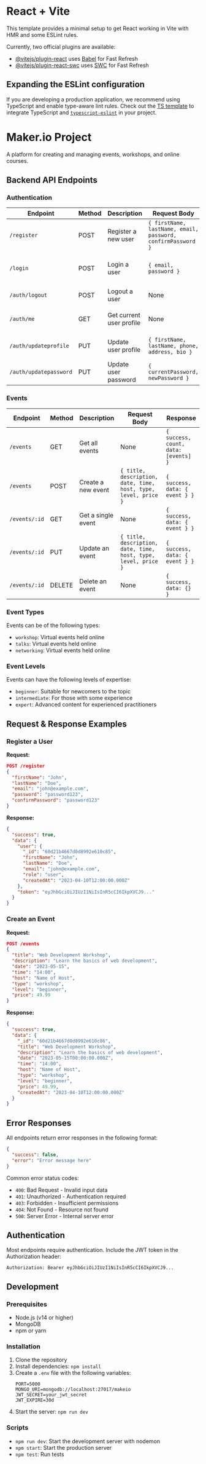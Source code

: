 # React + Vite

This template provides a minimal setup to get React working in Vite with HMR and some ESLint rules.

Currently, two official plugins are available:

- [@vitejs/plugin-react](https://github.com/vitejs/vite-plugin-react/blob/main/packages/plugin-react/README.md) uses [Babel](https://babeljs.io/) for Fast Refresh
- [@vitejs/plugin-react-swc](https://github.com/vitejs/vite-plugin-react-swc) uses [SWC](https://swc.rs/) for Fast Refresh

## Expanding the ESLint configuration

If you are developing a production application, we recommend using TypeScript and enable type-aware lint rules. Check out the [TS template](https://github.com/vitejs/vite/tree/main/packages/create-vite/template-react-ts) to integrate TypeScript and [`typescript-eslint`](https://typescript-eslint.io) in your project.

# Maker.io Project

A platform for creating and managing events, workshops, and online courses.

## Backend API Endpoints

### Authentication

| Endpoint | Method | Description | Request Body | Response |
|----------|--------|-------------|--------------|----------|
| `/register` | POST | Register a new user | `{ firstName, lastName, email, password, confirmPassword }` | `{ success, data: { user, token } }` |
| `/login` | POST | Login a user | `{ email, password }` | `{ success, data: { user, token } }` |
| `/auth/logout` | POST | Logout a user | None | `{ success, message }` |
| `/auth/me` | GET | Get current user profile | None | `{ success, data: { user } }` |
| `/auth/updateprofile` | PUT | Update user profile | `{ firstName, lastName, phone, address, bio }` | `{ success, data: { user } }` |
| `/auth/updatepassword` | PUT | Update user password | `{ currentPassword, newPassword }` | `{ success, message }` |

### Events

| Endpoint | Method | Description | Request Body | Response |
|----------|--------|-------------|--------------|----------|
| `/events` | GET | Get all events | None | `{ success, count, data: [events] }` |
| `/events` | POST | Create a new event | `{ title, description, date, time, host, type, level, price }` | `{ success, data: { event } }` |
| `/events/:id` | GET | Get a single event | None | `{ success, data: { event } }` |
| `/events/:id` | PUT | Update an event | `{ title, description, date, time, host, type, level, price }` | `{ success, data: { event } }` |
| `/events/:id` | DELETE | Delete an event | None | `{ success, data: {} }` |

### Event Types

Events can be of the following types:
- `workshop`: Virtual events held online
- `talks`: Virtual events held online
- `networking`: Virtual events held online

### Event Levels

Events can have the following levels of expertise:
- `beginner`: Suitable for newcomers to the topic
- `intermediate`: For those with some experience
- `expert`: Advanced content for experienced practitioners

## Request & Response Examples

### Register a User

**Request:**
```json
POST /register
{
  "firstName": "John",
  "lastName": "Doe",
  "email": "john@example.com",
  "password": "password123",
  "confirmPassword": "password123"
}
```

**Response:**
```json
{
  "success": true,
  "data": {
    "user": {
      "_id": "60d21b4667d0d8992e610c85",
      "firstName": "John",
      "lastName": "Doe",
      "email": "john@example.com",
      "role": "user",
      "createdAt": "2023-04-10T12:00:00.000Z"
    },
    "token": "eyJhbGciOiJIUzI1NiIsInR5cCI6IkpXVCJ9..."
  }
}
```

### Create an Event

**Request:**
```json
POST /events
{
  "title": "Web Development Workshop",
  "description": "Learn the basics of web development",
  "date": "2023-05-15",
  "time": "14:00",
  "host": "Name of Host",
  "type": "workshop",
  "level": "beginner",
  "price": 49.99
}
```

**Response:**
```json
{
  "success": true,
  "data": {
    "_id": "60d21b4667d0d8992e610c86",
    "title": "Web Development Workshop",
    "description": "Learn the basics of web development",
    "date": "2023-05-15T00:00:00.000Z",
    "time": "14:00",
    "host": "Name of Host",
    "type": "workshop",
    "level": "beginner",
    "price": 49.99,
    "createdAt": "2023-04-10T12:00:00.000Z"
  }
}
```

## Error Responses

All endpoints return error responses in the following format:

```json
{
  "success": false,
  "error": "Error message here"
}
```

Common error status codes:
- `400`: Bad Request - Invalid input data
- `401`: Unauthorized - Authentication required
- `403`: Forbidden - Insufficient permissions
- `404`: Not Found - Resource not found
- `500`: Server Error - Internal server error

## Authentication

Most endpoints require authentication. Include the JWT token in the Authorization header:

```
Authorization: Bearer eyJhbGciOiJIUzI1NiIsInR5cCI6IkpXVCJ9...
```

## Development

### Prerequisites

- Node.js (v14 or higher)
- MongoDB
- npm or yarn

### Installation

1. Clone the repository
2. Install dependencies: `npm install`
3. Create a `.env` file with the following variables:
   ```
   PORT=5000
   MONGO_URI=mongodb://localhost:27017/makeio
   JWT_SECRET=your_jwt_secret
   JWT_EXPIRE=30d
   ```
4. Start the server: `npm run dev`

### Scripts

- `npm run dev`: Start the development server with nodemon
- `npm start`: Start the production server
- `npm test`: Run tests
